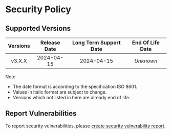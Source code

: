 # Security Policy

## Supported Versions

| **Versions** | **Release Date** | **Long Term Support Date** | **End Of Life Date** |
|:-:|:-:|:-:|:-:|
| v3.X.X | 2024-04-15 | 2024-04-15 | *Unknown* |

> [!NOTE]
> - The date format is according to the specification ISO 8601.
> - Values in italic format are subject to change.
> - Versions which not listed in here are already end of life.

## Report Vulnerabilities

To report security vulnerabilities, please [create security vulnerability report](https://github.com/hugoalh/hugoalh/blob/main/guides/universal-contributing.md#create-security-vulnerability-report).
